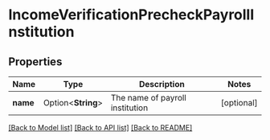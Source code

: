 # IncomeVerificationPrecheckPayrollInstitution

## Properties

Name | Type | Description | Notes
------------ | ------------- | ------------- | -------------
**name** | Option<**String**> | The name of payroll institution | [optional]

[[Back to Model list]](../README.md#documentation-for-models) [[Back to API list]](../README.md#documentation-for-api-endpoints) [[Back to README]](../README.md)


